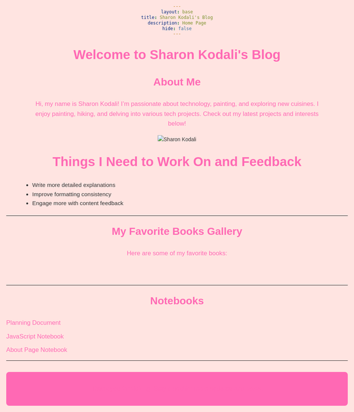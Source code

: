 ```yaml
---
layout: base
title: Sharon Kodali's Blog
description: Home Page
hide: false
---
```


# Welcome to Sharon Kodali's Blog

## About Me

<div class="about-section">
  <p>Hi, my name is Sharon Kodali! I’m passionate about technology, painting, and exploring new cuisines. I enjoy painting, hiking, and delving into various tech projects. Check out my latest projects and interests below!</p>
  <img src="https://via.placeholder.com/150" alt="Sharon Kodali" class="pfp">
</div>

# Things I Need to Work On and Feedback

<ul>
  <li>Write more detailed explanations</li>
  <li>Improve formatting consistency</li>
  <li>Engage more with content feedback</li>
</ul>

---

## My Favorite Books Gallery

<p>Here are some of my favorite books:</p>

<div id="bookGallery" class="book-gallery"></div>

<script>
  // Array of favorite book ISBNs
  const favoriteBooks = [
    "9780143127741", // Example: "The Goldfinch"
    "9780679783268", // Example: "Pride and Prejudice"
    "9780743273565", // Example: "The Great Gatsby"
    "9780439139601", // Example: "Harry Potter and the Goblet of Fire"
    // Add more ISBNs of your favorite books
  ];

  const galleryContainer = document.getElementById('bookGallery');

  favoriteBooks.forEach(isbn => {
    // API endpoint to fetch book cover images
    const apiUrl = `https://covers.openlibrary.org/b/isbn/${isbn}-L.jpg`;
    
    // Create image element for each book
    const img = document.createElement('img');
    img.src = apiUrl;
    img.alt = "Book cover";
    img.className = 'book-cover';
    
    // Append image to gallery container
    galleryContainer.appendChild(img);
  });
</script>

---

## Notebooks

<div class="notebook-menu">
  <ul>
    <li><a href="notebooks/planning.md">Planning Document</a></li>
    <li><a href="notebooks/javascript.md">JavaScript Notebook</a></li>
    <li><a href="notebooks/about.md">About Page Notebook</a></li>
  </ul>
</div>

---

<div class="footer">
  <p>Thank you for visiting! Stay tuned for more updates and posts.</p>
</div>

<style>
  @import url('https://fonts.googleapis.com/css2?family=Poppins:wght@300;400;600&display=swap');

  body {
    font-family: 'Poppins', sans-serif;
    background-color: #ffe4e1; /* Light pink background */
    color: #333;
    line-height: 1.6;
    padding: 20px;
    max-width: 1000px;
    margin: auto;
    text-align: center;
  }

  h1, h2 {
    color: #ff69b4; /* Pink color */
    font-family: 'Poppins', sans-serif;
  }

  h1 {
    font-size: 2.5em;
    margin-top: 20px;
  }

  h2 {
    font-size: 2em;
    margin-top: 20px;
  }

  .about-section {
    text-align: center;
    max-width: 800px;
    margin: 0 auto;
  }

  p {
    font-size: 1.2em;
    color: #ff69b4;
  }

  ul {
    text-align: left;
    max-width: 800px;
    margin: 20px auto;
    font-size: 1.1em;
    list-style-type: disc;
    padding-left: 20px;
  }

  .book-gallery {
    display: flex;
    justify-content: center;
    flex-wrap: wrap;
    gap: 20px;
    padding: 20px;
  }

  .book-cover {
    width: 150px;
    height: 225px;
    border-radius: 10px;
    box-shadow: 0 4px 8px rgba(0, 0, 0, 0.2);
    transition: transform 0.3s ease;
  }

  .book-cover:hover {
    transform: scale(1.05);
  }

  .footer {
    text-align: center;
    background-color: #ff69b4; /* Bright pink */
    color: #fff;
    padding: 15px;
    margin-top: 30px;
    border-radius: 8px;
  }

  .notebook-menu ul {
    list-style: none;
    padding: 0;
    font-size: 1.2em;
    margin: 0;
  }

  .notebook-menu li {
    margin: 10px 0;
  }

  .notebook-menu a {
    color: #ff69b4;
    text-decoration: none;
  }

  .notebook-menu a:hover {
    text-decoration: underline;
  }
</style>






